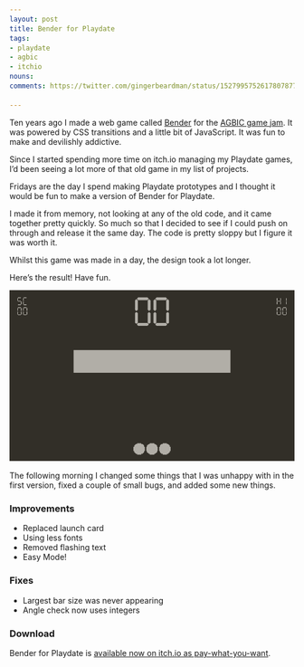 ```yaml
---
layout: post
title: Bender for Playdate
tags:
- playdate
- agbic
- itchio
nouns:
comments: https://twitter.com/gingerbeardman/status/1527995752617807877

---
```


Ten years ago I made a web game called [Bender](https://twitter.com/gingerbeardman/status/227894472103563264) for the [AGBIC game jam](https://twitter.com/AGBICjam). It was powered by CSS transitions and a little bit of JavaScript. It was fun to make and devilishly addictive.

Since I started spending more time on itch.io managing my Playdate games, I’d been seeing a lot more of that old game in my list of projects.

Fridays are the day I spend making Playdate prototypes and I thought it would be fun to make a version of Bender for Playdate.

I made it from memory, not looking at any of the old code, and it came together pretty quickly. So much so that I decided to see if I could push on through and release it the same day. The code is pretty sloppy but I figure it was worth it.

Whilst this game was made in a day, the design took a lot longer.

Here’s the result! Have fun.

![GIF](/images/posts/bender-for-playdate.gif#playdate)

The following morning I changed some things that I was unhappy with in the first version, fixed a couple of small bugs, and added some new things.

### Improvements

- Replaced launch card
- Using less fonts
- Removed flashing text
- Easy Mode!

### Fixes

- Largest bar size was never appearing
- Angle check now uses integers

### Download

Bender for Playdate is [available now on itch.io as pay-what-you-want](https://gingerbeardman.itch.io/bender-for-playdate).

